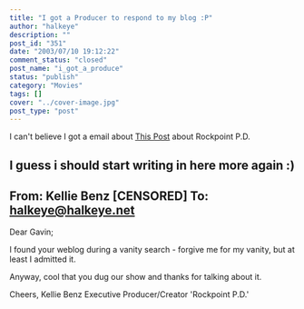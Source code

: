 ```yaml
---
title: "I got a Producer to respond to my blog :P"
author: "halkeye"
description: ""
post_id: "351"
date: "2003/07/10 19:12:22"
comment_status: "closed"
post_name: "i_got_a_produce"
status: "publish"
category: "Movies"
tags: []
cover: "../cover-image.jpg"
post_type: "post"
---
```


I can't believe I got a email about [This Post](/2003/06/16/rockport_pd/) about Rockpoint P.D.

I guess i should start writing in here more again :)
--------------
From: Kellie Benz [CENSORED]
To: halkeye@halkeye.net
---------------------------------------
Dear Gavin;

I found your weblog during a vanity search - forgive me for my vanity, but
at least I admitted it.

Anyway, cool that you dug our show and thanks for talking about it.

Cheers,
Kellie Benz
Executive Producer/Creator
'Rockpoint P.D.'
